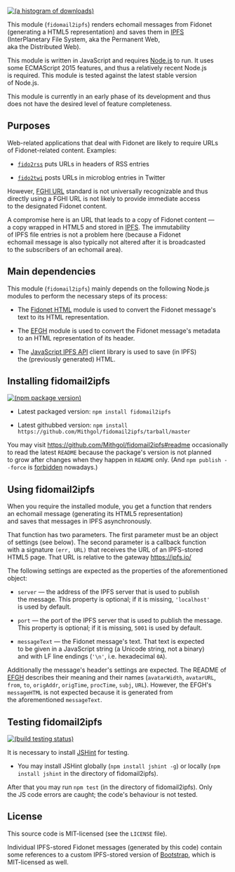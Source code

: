 [![(a histogram of downloads)](https://nodei.co/npm-dl/fidomail2ipfs.png?height=3)](https://npmjs.org/package/fidomail2ipfs)

This module (`fidomail2ipfs`) renders echomail messages from Fidonet (generating a HTML5 representation) and saves them in [IPFS](https://ipfs.io/) (InterPlanetary File System, aka the Permanent Web, aka the Distributed Web).

This module is written in JavaScript and requires [Node.js](http://nodejs.org/) to run. It uses some ECMAScript 2015 features, and thus a relatively recent Node.js is required. This module is tested against the latest stable version of Node.js.

This module is currently in an early phase of its development and thus does not have the desired level of feature completeness.

## Purposes

Web-related applications that deal with Fidonet are likely to require URLs of Fidonet-related content. Examples:

* [`fido2rss`](https://github.com/Mithgol/fido2rss) puts URLs in headers of RSS entries

* [`fido2twi`](https://github.com/Mithgol/node-fido2twi) posts URLs in microblog entries in Twitter

However, [FGHI URL](https://github.com/Mithgol/FGHI-URL/) standard is not universally recognizable and thus directly using a FGHI URL is not likely to provide immediate access to the designated Fidonet content.

A compromise here is an URL that leads to a copy of Fidonet content — a copy wrapped in HTML5 and stored in [IPFS](https://ipfs.io/). The immutability of IPFS file entries is not a problem here (because a Fidonet echomail message is also typically not altered after it is broadcasted to the subscribers of an echomail area).

## Main dependencies

This module (`fidomail2ipfs`) mainly depends on the following Node.js modules to perform the necessary steps of its process:

* The [Fidonet HTML](https://github.com/Mithgol/node-fidonet-fidohtml) module is used to convert the Fidonet message's text to its HTML representation.

* The [EFGH](https://github.com/Mithgol/efgh/) module is used to convert the Fidonet message's metadata to an HTML representation of its header.

* The [JavaScript IPFS API](https://github.com/ipfs/js-ipfs/) client library is used to save (in IPFS) the (previously generated) HTML.

## Installing fidomail2ipfs

[![(npm package version)](https://nodei.co/npm/fidomail2ipfs.png?downloads=true&downloadRank=true)](https://npmjs.org/package/fidomail2ipfs)

* Latest packaged version: `npm install fidomail2ipfs`

* Latest githubbed version: `npm install https://github.com/Mithgol/fidomail2ipfs/tarball/master`

You may visit https://github.com/Mithgol/fidomail2ipfs#readme occasionally to read the latest `README` because the package's version is not planned to grow after changes when they happen in `README` only. (And `npm publish --force` is [forbidden](http://blog.npmjs.org/post/77758351673/no-more-npm-publish-f) nowadays.)

## Using fidomail2ipfs

When you require the installed module, you get a function that renders an echomail message (generating its HTML5 representation) and saves that messages in IPFS asynchronously.

That function has two parameters. The first parameter must be an object of settings (see below). The second parameter is a callback function with a signature `(err, URL)` that receives the URL of an IPFS-stored HTML5 page. That URL is relative to the gateway https://ipfs.io/

The following settings are expected as the properties of the aforementioned object:

* `server` — the address of the IPFS server that is used to publish the message. This property is optional; if it is missing, `'localhost'` is used by default.

* `port` — the port of the IPFS server that is used to publish the message. This property is optional; if it is missing, `5001` is used by default.

* `messageText` — the Fidonet message's text. That text is expected to be given in a JavaScript string (a Unicode string, not a binary) and with LF line endings (`'\n'`, i.e. hexadecimal `0A`).

Additionally the message's header's settings are expected. The README of [EFGH](https://github.com/Mithgol/efgh/) describes their meaning and their names (`avatarWidth`, `avatarURL`, `from`, `to`, `origAddr`, `origTime`, `procTime`, `subj`, `URL`). However, the EFGH's `messageHTML` is not expected because it is generated from the aforementioned `messageText`.

## Testing fidomail2ipfs

[![(build testing status)](https://img.shields.io/travis/Mithgol/fidomail2ipfs/master.svg?style=plastic)](https://travis-ci.org/Mithgol/fidomail2ipfs)

It is necessary to install [JSHint](http://jshint.com/) for testing.

* You may install JSHint globally (`npm install jshint -g`) or locally (`npm install jshint` in the directory of fidomail2ipfs).

After that you may run `npm test` (in the directory of fidomail2ipfs). Only the JS code errors are caught; the code's behaviour is not tested.

## License

This source code is MIT-licensed (see the `LICENSE` file).

Individual IPFS-stored Fidonet messages (generated by this code) contain some references to a custom IPFS-stored version of [Bootstrap](http://getbootstrap.com/), which is MIT-licensed as well.
